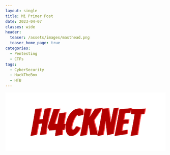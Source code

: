 ```yaml
---
layout: single
title: Mi Primer Post
date: 2023-04-07
classes: wide
header:
  teaser: /assets/images/masthead.png
  teaser_home_page: true
categories:
  - Pentesting
  - CTFs
tags:
  - CyberSecurity
  - HackTheBox
  - HTB
---
```


![](/assets/images/masthead.png)
